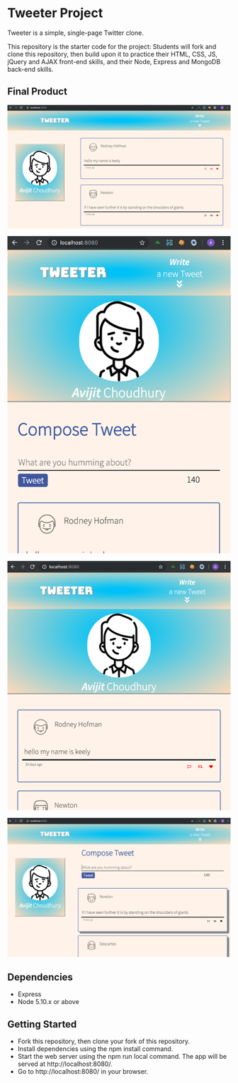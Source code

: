 # Tweeter Project

Tweeter is a simple, single-page Twitter clone.

This repository is the starter code for the project: Students will fork and clone this repository, then build upon it to practice their HTML, CSS, JS, jQuery and AJAX front-end skills, and their Node, Express and MongoDB back-end skills.

## Final Product

!["screenshot of Landing page"](https://github.com/avijitchoudhury/tweeter-app/blob/master/docs/Landing-page.png)

!["screenshot of Mobile view with Compose Tweets"](https://github.com/avijitchoudhury/tweeter-app/blob/master/docs/Mobile-view-compose-tweet.png)

!["screenshot of Mobile"](https://github.com/avijitchoudhury/tweeter-app/blob/master/docs/Mobile-view.png)

!["screenshot of Hover effects and style"](https://github.com/avijitchoudhury/tweeter-app/blob/master/docs/Tweet-box-hover.png)

## Dependencies

- Express
- Node 5.10.x or above

## Getting Started

- Fork this repository, then clone your fork of this repository.
- Install dependencies using the npm install command.
- Start the web server using the npm run local command. The app will be served at http://localhost:8080/.
- Go to http://localhost:8080/ in your browser.



